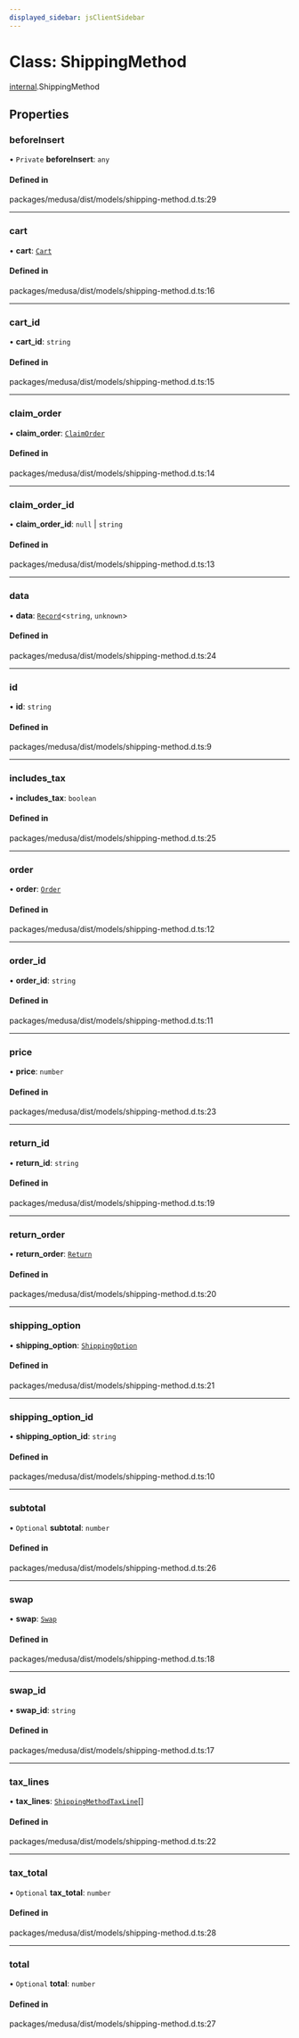 ```yaml
---
displayed_sidebar: jsClientSidebar
---
```


# Class: ShippingMethod

[internal](../modules/internal-3.md).ShippingMethod

## Properties

### beforeInsert

• `Private` **beforeInsert**: `any`

#### Defined in

packages/medusa/dist/models/shipping-method.d.ts:29

___

### cart

• **cart**: [`Cart`](internal-3.Cart.md)

#### Defined in

packages/medusa/dist/models/shipping-method.d.ts:16

___

### cart\_id

• **cart\_id**: `string`

#### Defined in

packages/medusa/dist/models/shipping-method.d.ts:15

___

### claim\_order

• **claim\_order**: [`ClaimOrder`](internal-3.ClaimOrder.md)

#### Defined in

packages/medusa/dist/models/shipping-method.d.ts:14

___

### claim\_order\_id

• **claim\_order\_id**: ``null`` \| `string`

#### Defined in

packages/medusa/dist/models/shipping-method.d.ts:13

___

### data

• **data**: [`Record`](../modules/internal.md#record)<`string`, `unknown`\>

#### Defined in

packages/medusa/dist/models/shipping-method.d.ts:24

___

### id

• **id**: `string`

#### Defined in

packages/medusa/dist/models/shipping-method.d.ts:9

___

### includes\_tax

• **includes\_tax**: `boolean`

#### Defined in

packages/medusa/dist/models/shipping-method.d.ts:25

___

### order

• **order**: [`Order`](internal-3.Order.md)

#### Defined in

packages/medusa/dist/models/shipping-method.d.ts:12

___

### order\_id

• **order\_id**: `string`

#### Defined in

packages/medusa/dist/models/shipping-method.d.ts:11

___

### price

• **price**: `number`

#### Defined in

packages/medusa/dist/models/shipping-method.d.ts:23

___

### return\_id

• **return\_id**: `string`

#### Defined in

packages/medusa/dist/models/shipping-method.d.ts:19

___

### return\_order

• **return\_order**: [`Return`](internal-3.Return.md)

#### Defined in

packages/medusa/dist/models/shipping-method.d.ts:20

___

### shipping\_option

• **shipping\_option**: [`ShippingOption`](internal-3.ShippingOption.md)

#### Defined in

packages/medusa/dist/models/shipping-method.d.ts:21

___

### shipping\_option\_id

• **shipping\_option\_id**: `string`

#### Defined in

packages/medusa/dist/models/shipping-method.d.ts:10

___

### subtotal

• `Optional` **subtotal**: `number`

#### Defined in

packages/medusa/dist/models/shipping-method.d.ts:26

___

### swap

• **swap**: [`Swap`](internal-3.Swap.md)

#### Defined in

packages/medusa/dist/models/shipping-method.d.ts:18

___

### swap\_id

• **swap\_id**: `string`

#### Defined in

packages/medusa/dist/models/shipping-method.d.ts:17

___

### tax\_lines

• **tax\_lines**: [`ShippingMethodTaxLine`](internal-3.ShippingMethodTaxLine.md)[]

#### Defined in

packages/medusa/dist/models/shipping-method.d.ts:22

___

### tax\_total

• `Optional` **tax\_total**: `number`

#### Defined in

packages/medusa/dist/models/shipping-method.d.ts:28

___

### total

• `Optional` **total**: `number`

#### Defined in

packages/medusa/dist/models/shipping-method.d.ts:27
